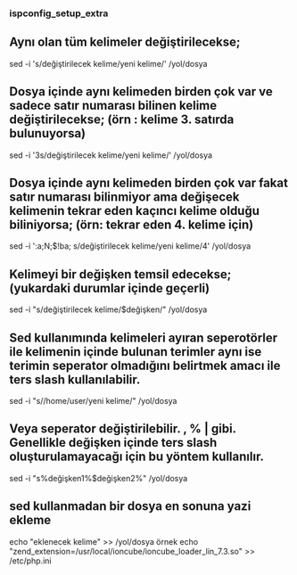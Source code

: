 ### ispconfig_setup_extra


## Aynı olan tüm kelimeler değiştirilecekse;

sed -i 's/değiştirilecek kelime/yeni kelime/' /yol/dosya

## Dosya içinde aynı kelimeden birden çok var ve sadece satır numarası bilinen kelime değiştirilecekse; (örn : kelime 3. satırda bulunuyorsa)

sed -i '3s/değiştirilecek kelime/yeni kelime/' /yol/dosya

## Dosya içinde aynı kelimeden birden çok var fakat satır numarası bilinmiyor ama değişecek kelimenin tekrar eden kaçıncı kelime olduğu biliniyorsa; (örn: tekrar eden 4. kelime için) 

sed -i ':a;N;$!ba; s/değiştirilecek kelime/yeni kelime/4' /yol/dosya

## Kelimeyi bir değişken temsil edecekse; (yukardaki durumlar içinde geçerli)

sed -i "s/değiştirilecek kelime/$değişken/" /yol/dosya

## Sed kullanımında kelimeleri ayıran seperotörler ile kelimenin içinde bulunan terimler aynı ise terimin seperator olmadığını belirtmek amacı ile ters slash kullanılabilir.

sed -i "s/\/home\/user/yeni kelime/" /yol/dosya

## Veya seperator değiştirilebilir. , % | gibi. Genellikle değişken içinde ters slash oluşturulamayacağı için bu yöntem kullanılır.

sed -i "s%değişken1%$değişken2%" /yol/dosya

## sed kullanmadan bir dosya en sonuna yazi ekleme

echo "eklenecek kelime" >> /yol/dosya
örnek
echo "zend_extension=/usr/local/ioncube/ioncube_loader_lin_7.3.so" >> /etc/php.ini
